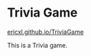 # Trivia Game

[ericxl.github.io/TriviaGame](https://ericxl.github.io/TriviaGame)

This is a Trivia game.